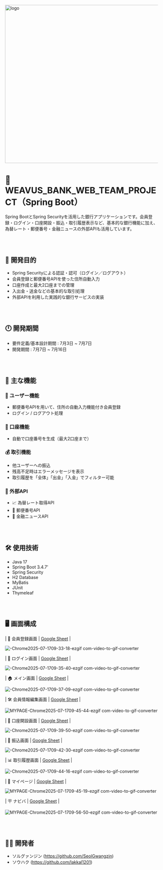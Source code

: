 
<img width="856" height="521" alt="logo" src="https://github.com/user-attachments/assets/d5d2816b-f148-444c-b8eb-cf5b9405aa3a" /><br>

# 💸 WEAVUS_BANK_WEB_TEAM_PROJECT（Spring Boot）

Spring BootとSpring Securityを活用した銀行アプリケーションです。会員登録・ログイン・口座開設・振込・取引履歴表示など、基本的な銀行機能に加え、為替レート・郵便番号・金融ニュースの外部APIも活用しています。

<br><br>

## 🎯 開発目的

- Spring Securityによる認証・認可（ログイン／ログアウト）
- 会員登録と郵便番号APIを使った住所自動入力
- 口座作成と最大2口座までの管理
- 入出金・送金などの基本的な取引処理
- 外部APIを利用した実践的な銀行サービスの実装

<br><br>

## 🕛 開発期間

- 要件定義/基本設計期間 : 7月3日 ~ 7月7日
- 開発期間 : 7月7日 ~ 7月16日

<br><br>

## 🧩 主な機能

### 👤 ユーザー機能
- 郵便番号APIを用いて、住所の自動入力機能付き会員登録
- ログイン / ログアウト処理

### 🏦 口座機能
- 自動で口座番号を生成（最大2口座まで）

### 💰 取引機能
- 他ユーザーへの振込
- 残高不足時はエラーメッセージを表示
- 取引履歴を「全体」「出金」「入金」でフィルター可能

### 🔗 外部API
- 📈 為替レート取得API  
- 🏣 郵便番号API  
- 📰 金融ニュースAPI

<br><br>

## 🛠 使用技術

- Java 17
- Spring Boot 3.4.7'
- Spring Security  
- H2 Database  
- MyBatis  
- JUnit  
- Thymeleaf

<br><br>

## 🖥 画面構成

| 📝 会員登録画面 | [Google Sheet](https://docs.google.com/spreadsheets/d/1Oux5XXHSU-IN-z_ANuXZMDzC9TcMDJfK3prxNJUfHBw/edit?gid=0#gid=0) |

![-Chrome2025-07-1709-33-18-ezgif com-video-to-gif-converter](https://github.com/user-attachments/assets/9168273b-1659-4735-bdfa-74a1b40b2a4e)<br>


| 🔐 ログイン画面 | [Google Sheet](https://docs.google.com/spreadsheets/d/1SXXUprHHZidPBEh9RtzKgrSBP-abRFdkofEKEnj3xvQ/edit?gid=0#gid=0) |

![-Chrome2025-07-1709-35-40-ezgif com-video-to-gif-converter](https://github.com/user-attachments/assets/604c81bd-b785-4ac2-bd0a-550f764740b3)<br>


| 🏠 メイン画面 | [Google Sheet](https://docs.google.com/spreadsheets/d/1uzQ8i2kqknaoUJi-BggIRW7yA344FJKcZH_Uu5QwaFs/edit?gid=62595112#gid=62595112) |

![-Chrome2025-07-1709-37-09-ezgif com-video-to-gif-converter](https://github.com/user-attachments/assets/0011a3bb-fc24-4258-afa0-6e52f2ce0917)<br>


| 🛠 会員情報編集画面 | [Google Sheet](https://docs.google.com/spreadsheets/d/1Ie9tur_m7OD7j4M5gyH5azxpBaX7AYuRgJ3Ped8Xq_c/edit?gid=0#gid=0) |

![MYPAGE-Chrome2025-07-1709-45-44-ezgif com-video-to-gif-converter](https://github.com/user-attachments/assets/4c4a6856-8a30-4273-91eb-1928bf97f8fe)<br>


| 🏦 口座開設画面 | [Google Sheet](https://docs.google.com/spreadsheets/d/1A85k9rVbdjujobfqciOWPuYqS2uYYHyKKf7av-CmGOs/edit?gid=0#gid=0) |

![-Chrome2025-07-1709-39-50-ezgif com-video-to-gif-converter](https://github.com/user-attachments/assets/276bde02-efa1-4bf2-8885-7b34576ee979)<br>


| 💸 振込画面 | [Google Sheet](https://docs.google.com/spreadsheets/d/1TUS2qzg7EEWoNS2kyuT1P0upgMGd7rN-N7HLVI2nfgo/edit?gid=0#gid=0) |

![-Chrome2025-07-1709-42-30-ezgif com-video-to-gif-converter](https://github.com/user-attachments/assets/75104176-7e79-4d68-9b90-f987da8911b5)<br>


| 📊 取引履歴画面 | [Google Sheet](https://docs.google.com/spreadsheets/d/1Mizwa1XWfeLWeNwP_A-yFE1o5EnixtR3CLz3_6DUn9s/edit?gid=0#gid=0) |

![-Chrome2025-07-1709-44-16-ezgif com-video-to-gif-converter](https://github.com/user-attachments/assets/17b107b7-b7a3-4796-84de-1d443b311ea2)<br>


| 👤 マイページ | [Google Sheet](https://docs.google.com/spreadsheets/d/1rhVuuzdr6RTq3veOHmWOSELFM8Xt2p_jSyAzWE9FEko/edit?gid=0#gid=0) |

![MYPAGE-Chrome2025-07-1709-45-19-ezgif com-video-to-gif-converter](https://github.com/user-attachments/assets/c4f46cbd-8ad0-4238-a564-17aa6e5e6e83)<br>


| 🪧 ナビバ | [Google Sheet](https://docs.google.com/spreadsheets/d/1CFtX6bLJUVxWQFGSjU5B5cPnsnZKP-GiGaxRqmP4Lbk/edit?gid=0#gid=0) |

![MYPAGE-Chrome2025-07-1709-56-50-ezgif com-video-to-gif-converter](https://github.com/user-attachments/assets/d311f8d0-bb0b-4469-b067-a43118fc5700)


<br><br>

## 🤜🤛 開発者
- ソルグァンジン (https://github.com/SeolGwangzin)
- ソウハク (https://github.com/lakkal1201)

